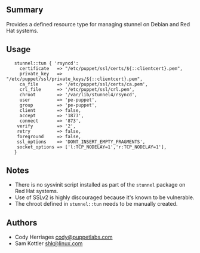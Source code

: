 ## Summary
Provides a defined resource type for managing stunnel on Debian and Red Hat systems.

## Usage
```
   stunnel::tun { 'rsyncd':
     certificate   => "/etc/puppet/ssl/certs/${::clientcert}.pem",
     private_key   => "/etc/puppet/ssl/private_keys/${::clientcert}.pem",
     ca_file       => '/etc/puppet/ssl/certs/ca.pem',
     crl_file      => '/etc/puppet/ssl/crl.pem',
     chroot        => '/var/lib/stunnel4/rsyncd',
     user          => 'pe-puppet',
     group         => 'pe-puppet',
     client        => false,
     accept        => '1873',
     connect       => '873',
    verify         => '2',
    retry          => false,
    foreground     => false,
    ssl_options    => 'DONT_INSERT_EMPTY_FRAGMENTS',
    socket_options => ['l:TCP_NODELAY=1','r:TCP_NODELAY=1'],
   }
```

## Notes
* There is no sysvinit script installed as part of the `stunnel` package on Red Hat systems.
* Use of SSLv2 is highly discouraged because it's known to be vulnerable.
* The chroot defined in `stunnel::tun` needs to be manually created.

## Authors
* Cody Herriages <cody@puppetlabs.com>
* Sam Kottler <shk@linux.com>
